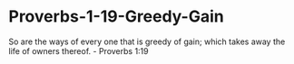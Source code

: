 # Proverbs-1-19-Greedy-Gain
So are the ways of every one that is greedy of gain; which takes away the life of owners thereof. - Proverbs 1:19
